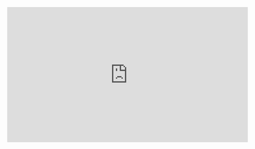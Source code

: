 <iframe width="560" height="315" src="https://www.youtube.com/embed/5lXYzRBOt10" frameborder="0" allowfullscreen></iframe>
